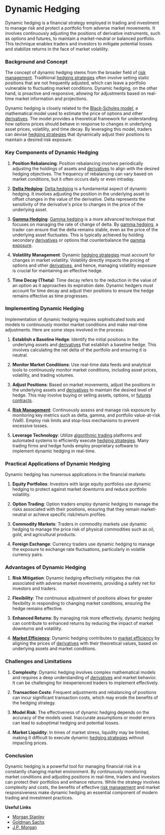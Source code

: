 # **Dynamic Hedging**

Dynamic hedging is a financial strategy employed in trading and investment to manage risk and protect a portfolio from adverse market movements. It involves continuously adjusting the positions of derivative instruments, such as options and futures, to maintain a market-neutral or balanced portfolio. This technique enables traders and investors to mitigate potential losses and stabilize returns in the face of market volatility.

### Background and Concept

The concept of dynamic hedging stems from the broader field of [risk management](../r/risk_management.md). Traditional [hedging strategies](../h/hedging_strategies.md) often involve setting static positions that are not frequently adjusted, which can leave a portfolio vulnerable to fluctuating market conditions. Dynamic hedging, on the other hand, is proactive and responsive, allowing for adjustments based on real-time market information and projections.

Dynamic hedging is closely related to the [Black-Scholes model](../b/black-scholes_model.md), a mathematical model used to estimate the price of options and other [derivatives](../d/derivatives.md). The model provides a theoretical framework for understanding how options prices should behave in response to changes in underlying asset prices, volatility, and time decay. By leveraging this model, traders can devise [hedging strategies](../h/hedging_strategies.md) that dynamically adjust their positions to maintain a desired risk exposure.

### Key Components of Dynamic Hedging

1. **Position Rebalancing**: Position rebalancing involves periodically adjusting the holdings of assets and [derivatives](../d/derivatives.md) to align with the desired hedging objectives. The frequency of rebalancing can vary based on market conditions, but it often occurs daily or even intraday.

2. **[Delta Hedging](../d/delta_hedging.md)**: [Delta hedging](../d/delta_hedging.md) is a fundamental aspect of dynamic hedging. It involves adjusting the position in the underlying asset to offset changes in the value of the derivative. Delta represents the sensitivity of the derivative's price to changes in the price of the underlying asset.

3. **[Gamma Hedging](../g/gamma_hedging.md)**: [Gamma hedging](../g/gamma_hedging.md) is a more advanced technique that focuses on managing the rate of change of delta. By [gamma hedging](../g/gamma_hedging.md), a trader can ensure that the delta remains stable, even as the price of the underlying asset fluctuates. This is typically achieved by holding secondary [derivatives](../d/derivatives.md) or options that counterbalance the [gamma exposure](../g/gamma_exposure.md).

4. **Volatility Management**: Dynamic [hedging strategies](../h/hedging_strategies.md) must account for changes in market volatility. Volatility directly impacts the pricing of options and other [derivatives](../d/derivatives.md), and hence, managing volatility exposure is crucial for maintaining an effective hedge.

5. **Time Decay (Theta)**: Time decay refers to the reduction in the value of an option as it approaches its expiration date. Dynamic hedgers must account for time decay and adjust their positions to ensure the hedge remains effective as time progresses.

### Implementing Dynamic Hedging

Implementation of dynamic hedging requires sophisticated tools and models to continuously monitor market conditions and make real-time adjustments. Here are some steps involved in the process:

1. **Establish a Baseline Hedge**: Identify the initial positions in the underlying assets and [derivatives](../d/derivatives.md) that establish a baseline hedge. This involves calculating the net delta of the portfolio and ensuring it is neutral.

2. **Monitor Market Conditions**: Use real-time data feeds and analytical tools to continuously monitor market conditions, including asset prices, volatility, and trading volumes.

3. **Adjust Positions**: Based on market movements, adjust the positions in the underlying assets and [derivatives](../d/derivatives.md) to maintain the desired level of hedge. This may involve buying or selling assets, options, or [futures contracts](../f/futures_contracts.md).

4. **[Risk Management](../r/risk_management.md)**: Continuously assess and manage risk exposure by monitoring key metrics such as delta, gamma, and portfolio value-at-risk (VaR). Employ risk limits and stop-loss mechanisms to prevent excessive losses.

5. **Leverage Technology**: Utilize [algorithmic trading](../a/algorithmic_trading.md) platforms and automated systems to efficiently execute [hedging strategies](../h/hedging_strategies.md). Many trading firms and hedge funds employ proprietary software to implement dynamic hedging in real-time.

### Practical Applications of Dynamic Hedging

Dynamic hedging has numerous applications in the financial markets:

1. **Equity Portfolios**: Investors with large equity portfolios use dynamic hedging to protect against market downturns and reduce portfolio volatility.

2. **Option Trading**: Option traders employ dynamic hedging to manage the risks associated with their positions, ensuring that they remain market-neutral or achieve specific risk/return profiles.

3. **Commodity Markets**: Traders in commodity markets use dynamic hedging to manage the price risk of physical commodities such as oil, gold, and agricultural products.

4. **Foreign Exchange**: Currency traders use dynamic hedging to manage the exposure to exchange rate fluctuations, particularly in volatile currency pairs.

### Advantages of Dynamic Hedging

1. **Risk Mitigation**: Dynamic hedging effectively mitigates the risk associated with adverse market movements, providing a safety net for investors and traders.

2. **Flexibility**: The continuous adjustment of positions allows for greater flexibility in responding to changing market conditions, ensuring the hedge remains effective.

3. **Enhanced Returns**: By managing risk more effectively, dynamic hedging can contribute to enhanced returns by reducing the impact of market downturns and volatility.

4. **[Market Efficiency](../m/market_efficiency.md)**: Dynamic hedging contributes to [market efficiency](../m/market_efficiency.md) by aligning the prices of [derivatives](../d/derivatives.md) with their theoretical values, based on underlying assets and market conditions.

### Challenges and Limitations

1. **Complexity**: Dynamic hedging involves complex mathematical models and requires a deep understanding of [derivatives](../d/derivatives.md) and market behavior. It can be challenging for inexperienced traders to implement effectively.

2. **Transaction Costs**: Frequent adjustments and rebalancing of positions can incur significant transaction costs, which may erode the benefits of the hedging strategy.

3. **Model Risk**: The effectiveness of dynamic hedging depends on the accuracy of the models used. Inaccurate assumptions or model errors can lead to suboptimal hedging and potential losses.

4. **Market Liquidity**: In times of market stress, liquidity may be limited, making it difficult to execute dynamic [hedging strategies](../h/hedging_strategies.md) without impacting prices.

### Conclusion

Dynamic hedging is a powerful tool for managing financial risk in a constantly changing market environment. By continuously monitoring market conditions and adjusting positions in real-time, traders and investors can protect their portfolios and enhance returns. While the strategy involves complexity and costs, the benefits of effective [risk management](../r/risk_management.md) and market responsiveness make dynamic hedging an essential component of modern trading and investment practices.

**Useful Links**
- [Morgan Stanley](https://www.morganstanley.com/)
- [Goldman Sachs](https://www.goldmansachs.com/)
- [J.P. Morgan](https://www.jpmorgan.com/)
